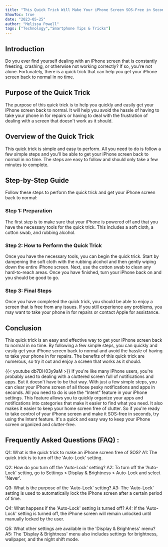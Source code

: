 ```yaml
---
title: "This Quick Trick Will Make Your iPhone Screen SOS-Free in Seconds!"
ShowToc: true 
date: "2023-05-25"
author: "Melissa Powell" 
tags: ["Technology","Smartphone Tips & Tricks"]
---
```

## Introduction

Do you ever find yourself dealing with an iPhone screen that is constantly freezing, crashing, or otherwise not working correctly? If so, you're not alone. Fortunately, there is a quick trick that can help you get your iPhone screen back to normal in no time. 

## Purpose of the Quick Trick

The purpose of this quick trick is to help you quickly and easily get your iPhone screen back to normal. It will help you avoid the hassle of having to take your phone in for repairs or having to deal with the frustration of dealing with a screen that doesn't work as it should. 

## Overview of the Quick Trick

This quick trick is simple and easy to perform. All you need to do is follow a few simple steps and you'll be able to get your iPhone screen back to normal in no time. The steps are easy to follow and should only take a few minutes to complete. 

## Step-by-Step Guide

Follow these steps to perform the quick trick and get your iPhone screen back to normal: 

### Step 1: Preparation

The first step is to make sure that your iPhone is powered off and that you have the necessary tools for the quick trick. This includes a soft cloth, a cotton swab, and rubbing alcohol. 

### Step 2: How to Perform the Quick Trick

Once you have the necessary tools, you can begin the quick trick. Start by dampening the soft cloth with the rubbing alcohol and then gently wiping down the entire iPhone screen. Next, use the cotton swab to clean any hard-to-reach areas. Once you have finished, turn your iPhone back on and you should be good to go. 

### Step 3: Final Steps

Once you have completed the quick trick, you should be able to enjoy a screen that is free from any issues. If you still experience any problems, you may want to take your phone in for repairs or contact Apple for assistance. 

## Conclusion

This quick trick is an easy and effective way to get your iPhone screen back to normal in no time. By following a few simple steps, you can quickly and easily get your iPhone screen back to normal and avoid the hassle of having to take your phone in for repairs. The benefits of this quick trick are numerous, so try it out and enjoy a screen that works as it should.

{{< youtube db7DH03y9aM >}} 
If you're like many iPhone users, you're probably used to dealing with a cluttered screen full of notifications and apps. But it doesn't have to be that way. With just a few simple steps, you can clear your iPhone screen of all those pesky notifications and apps in seconds. All you need to do is use the “Intent” feature in your iPhone settings. This feature allows you to quickly organize your apps and notifications into categories that make it easier to find what you need. It also makes it easier to keep your home screen free of clutter. So if you're ready to take control of your iPhone screen and make it SOS-free in seconds, try using the Intent feature. It's a quick and easy way to keep your iPhone screen organized and clutter-free.

## Frequently Asked Questions (FAQ) :
Q1: What is the quick trick to make an iPhone screen free of SOS?
A1: The quick trick is to turn off the 'Auto-Lock' setting.

Q2: How do you turn off the 'Auto-Lock' setting?
A2: To turn off the 'Auto-Lock' setting, go to Settings > Display & Brightness > Auto-Lock and select 'Never'.

Q3: What is the purpose of the 'Auto-Lock' setting?
A3: The 'Auto-Lock' setting is used to automatically lock the iPhone screen after a certain period of time.

Q4: What happens if the 'Auto-Lock' setting is turned off?
A4: If the 'Auto-Lock' setting is turned off, the iPhone screen will remain unlocked until manually locked by the user.

Q5: What other settings are available in the 'Display & Brightness' menu?
A5: The 'Display & Brightness' menu also includes settings for brightness, wallpaper, and the night shift mode.


